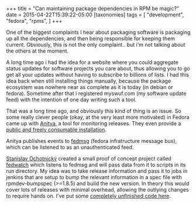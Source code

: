 +++
title = "Can maintaining package dependencies in RPM be magic?"
date = 2015-04-22T15:39:22-05:00
[taxonomies]
tags = [
  "development",
  "fedora",
  "rpms",
]
+++

One of the biggest complaints I hear about packaging software is packaging up all the dependencies, and then being responsible for keeping them current. Obviously, this is not the only complaint.. but i'm not talking about the others at the moment.

A long time ago i had the idea for a website where you could aggregate status updates for software projects you care about, thus allowing you to go get all your updates without having to subscribe to billions of lists. I had this idea back when still installing things manually, because the package ecosystem was nowhere near as complete as it is today (in debian or fedora). Sometime after that i registered myswuf.com (my software update feed) with the intention of one day writing such a tool.

That was a long time ago, and obviously this kind of thing is an issue. So some really clever people (okay, at the very least more motivated) in Fedora came up with [Anitya](https://github.com/fedora-infra/anitya/ "Anitya"), a tool for monitoring releases. They even provide a [public and freely consumable installation](https://release-monitoring.org/ "release-monitoring.org").

Anitya publishes events to [fedmsg](http://www.fedmsg.com/ "fedmsg.com") (fedora infratructure message bus), which can be listened to as an unauthenticated feed.

[Stanislav Ochotnický](http://blog.ochotnicky.com) created a small proof of concept project called [fedwatch](https://github.com/sochotnicky/fedwatch) which listens to fedmsg and will pass data from it to scripts in its run directory. My idea was to take release information and pass it to jobs in jenkins that are setup to bump the relevant information in a spec file with rpmdev-bumpspec (>=1.8.5) and build the new version. In theory this would cover lots of releases with minimal overhead, allowing the outlying changes to require hands on. I've put some [completely unfinished code here](https://github.com/gregswift/fedwatch-trigger-jenkins).
